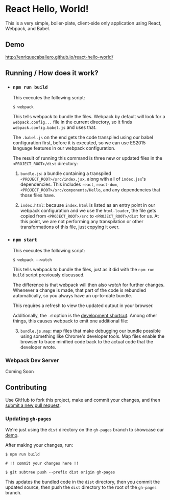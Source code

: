 # React Hello, World!

This is a very simple, boiler-plate, client-side only application using React, Webpack, and Babel.

## Demo

http://enriquecaballero.github.io/react-hello-world/

## Running / How does it work?

- ### `npm run build`

    This executes the following script:
    ```
  $ webpack
    ```

    This tells webpack to bundle the files.  Webpack by default will look for a `webpack.config...` file in the current directory, so it finds `webpack.config.babel.js` and uses that.

    The `.babel.js` on the end gets the code transpiled using our babel configuration first, before it is executed, so we can use ES2015 language features in our webpack configuration.

    The result of running this command is three new or updated files in the `<PROJECT_ROOT>/dist` directory:

    1. `bundle.js`: a bundle containing a transpiled  `<PROJECT_ROOT>/src/index.jsx`, along with all of `index.jsx`'s dependencies.  This includes `react`, `react-dom`, `<PROJECT_ROOT>/src/components/Hello`, and any dependencies that those files have.

    2. `index.html`: because `index.html` is listed as an entry point in our webpack configuration and we use the `html-loader`, the file gets copied from `<PROJECT_ROOT>/src` to `<PROJECT_ROOT>/dist` for us.  At this point, we are not performing any transpilation or other transformations of this file, just copying it over.

- ### `npm start`

    This executes the following script:
    ```
  $ webpack --watch
    ```

    This tells webpack to bundle the files, just as it did with the `npm run build` script previously discussed.

    The difference is that webpack will then also _watch_ for further changes.  Whenever a change is made, that part of the code is rebundled automatically, so you always have an up-to-date bundle.

    This requires a refresh to view the updated output in your browser.

    Additionally, the `-d` option is the [development shortcut](https://github.com/webpack/docs/wiki/cli#development-shortcut--d).  Among other things, this causes webpack to emit one additional file:

    3. `bundle.js.map`: map files that make debugging our bundle possible using something like Chrome's developer tools.  Map files enable the browser to trace minified code back to the actual code that the developer wrote.

### Webpack Dev Server

Coming Soon

## Contributing

Use GitHub to fork this project, make and commit your changes, and then [submit a new pull request](https://github.com/enriquecaballero/react-hello-world/pulls).

### Updating `gh-pages`

We're just using the `dist` directory on the `gh-pages` branch to showcase our [demo](./src/website/Website.jsx).

After making your changes, run:

```shell
$ npm run build

# !! commit your changes here !!

$ git subtree push --prefix dist origin gh-pages
```

This updates the bundled code in the `dist` directory, then you commit the updated source, then push the `dist` directory to the root of the `gh-pages` branch.
